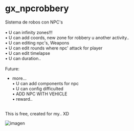 # gx_npcrobbery
Sistema de robos con NPC's <br>
<br>
• U can infinity zones!!! <br>
• U can add coords, new zone for robbery u another activity.. <br>
• U can editing npc's, Weapons <br>
• U can edit rounds where npc' attack for player <br>
• U can edit timelapse <br>
• U can duration.. <br>
<br>
Future: <br>
 - more... <br>
• U can add components for npc <br>
• U can config difficulted <br>
• ADD NPC WITH VEHICLE <br>
• reward.. <br>
<br>
This is free, created for my.. XD  <br>
 
![imagen](https://github.com/Nestor36/gx_npcrobbery/assets/62574741/189c2b72-7ab1-4735-b690-5ccb1a4f92b5)
